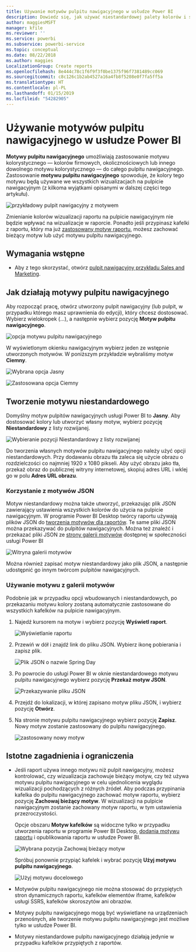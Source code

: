 ```yaml
---
title: Używanie motywów pulpitu nawigacyjnego w usłudze Power BI
description: Dowiedz się, jak używać niestandardowej palety kolorów i stosować ją do całego pulpitu nawigacyjnego w usłudze Power BI
author: maggiesMSFT
manager: kfile
ms.reviewer: ''
ms.service: powerbi
ms.subservice: powerbi-service
ms.topic: conceptual
ms.date: 08/22/2018
ms.author: maggies
LocalizationGroup: Create reports
ms.openlocfilehash: 8e444c78c1f6f9f3f0be1375f96f7381489cc069
ms.sourcegitcommit: c8c126c1b2ab4527a16a4fb8f5208e0f7fa5ff5a
ms.translationtype: HT
ms.contentlocale: pl-PL
ms.lasthandoff: 01/15/2019
ms.locfileid: "54282905"
---
```

# <a name="use-dashboard-themes-in-power-bi-service"></a>Używanie motywów pulpitu nawigacyjnego w usłudze Power BI
**Motywy pulpitu nawigacyjnego** umożliwiają zastosowanie motywu kolorystycznego — kolorów firmowych, okolicznościowych lub innego dowolnego motywu kolorystycznego — do całego pulpitu nawigacyjnego. Zastosowanie **motywu pulpitu nawigacyjnego** spowoduje, że kolory tego motywu będą używane we wszystkich wizualizacjach na pulpicie nawigacyjnym (z kilkoma wyjątkami opisanymi w dalszej części tego artykułu).

![przykładowy pulpit nawigacyjny z motywem](media/service-dashboard-themes/power-bi-full-dashboard-theme.png)

Zmienianie kolorów wizualizacji raportu na pulpicie nawigacyjnym nie będzie wpływać na wizualizacje w raporcie. Ponadto jeśli przypinasz kafelki z raportu, który ma już [zastosowany motyw raportu](desktop-report-themes.md), możesz zachować bieżący motyw lub użyć motywu pulpitu nawigacyjnego.


## <a name="prerequisites"></a>Wymagania wstępne
* Aby z tego skorzystać, otwórz [pulpit nawigacyjny przykładu Sales and Marketing](sample-datasets.md).


## <a name="how-dashboard-themes-work"></a>Jak działają motywy pulpitu nawigacyjnego
Aby rozpocząć pracę, otwórz utworzony pulpit nawigacyjny (lub pulpit, w przypadku którego masz uprawnienia do edycji), który chcesz dostosować. Wybierz wielokropek (...), a następnie wybierz pozycję **Motyw pulpitu nawigacyjnego**. 

![opcja motywu pulpitu nawigacyjnego](media/service-dashboard-themes/power-bi-dashboard-theme.png)

W wyświetlonym okienku nawigacyjnym wybierz jeden ze wstępnie utworzonych motywów.  W poniższym przykładzie wybraliśmy motyw **Ciemny**.

![Wybrana opcja Jasny](media/service-dashboard-themes/power-bi-theme-menu.png)

![Zastosowana opcja Ciemny](media/service-dashboard-themes/power-bi-theme-dark.png)

## <a name="create-a-custom-theme"></a>Tworzenie motywu niestandardowego

Domyślny motyw pulpitów nawigacyjnych usługi Power BI to **Jasny**. Aby dostosować kolory lub utworzyć własny motyw, wybierz pozycję **Niestandardowy** z listy rozwijanej. 

![Wybieranie pozycji Niestandardowy z listy rozwijanej](media/service-dashboard-themes/power-bi-theme-custom.png)

Do tworzenia własnych motywów pulpitu nawigacyjnego należy użyć opcji niestandardowych. Przy dodawaniu obrazu tła zaleca się użycie obrazu o rozdzielczości co najmniej 1920 x 1080 pikseli. Aby użyć obrazu jako tła, przekaż obraz do publicznej witryny internetowej, skopiuj adres URL i wklej go w polu **Adres URL obrazu**. 

### <a name="using-json-themes"></a>Korzystanie z motywów JSON
Motyw niestandardowy można także utworzyć, przekazując plik JSON zawierający ustawienia wszystkich kolorów do użycia na pulpicie nawigacyjnym. W programie Power BI Desktop twórcy raportu używają plików JSON do [tworzenia motywów dla raportów](desktop-report-themes.md). Te same pliki JSON można przekazywać do pulpitów nawigacyjnych. Można też znaleźć i przekazać pliki JSON ze [strony galerii motywów](https://community.powerbi.com/t5/Themes-Gallery/bd-p/ThemesGallery) dostępnej w społeczności usługi Power BI 

![Witryna galerii motywów](media/service-dashboard-themes/power-bi-theme-gallery.png)

Można również zapisać motyw niestandardowy jako plik JSON, a następnie udostępnić go innym twórcom pulpitów nawigacyjnych. 

### <a name="use-a-theme-from-the-theme-gallery"></a>Używanie motywu z galerii motywów

Podobnie jak w przypadku opcji wbudowanych i niestandardowych, po przekazaniu motywu kolory zostaną automatycznie zastosowane do wszystkich kafelków na pulpicie nawigacyjnym. 

1. Najedź kursorem na motyw i wybierz pozycję **Wyświetl raport**.

    ![Wyświetlanie raportu](media/service-dashboard-themes/power-bi-choose-theme.png)

2. Przewiń w dół i znajdź link do pliku JSON.  Wybierz ikonę pobierania i zapisz plik.

    ![Plik JSON o nazwie Spring Day](media/service-dashboard-themes/power-bi-theme-json.png)

3. Po powrocie do usługi Power BI w oknie niestandardowego motywu pulpitu nawigacyjnego wybierz pozycję **Przekaż motyw JSON**.

    ![Przekazywanie pliku JSON](media/service-dashboard-themes/power-bi-upload-theme.png)

4. Przejdź do lokalizacji, w której zapisano motyw pliku JSON, i wybierz pozycję **Otwórz**.

5. Na stronie motywu pulpitu nawigacyjnego wybierz pozycję **Zapisz**. Nowy motyw zostanie zastosowany do pulpitu nawigacyjnego.

    ![zastosowany nowy motyw](media/service-dashboard-themes/power-bi-json.png)

## <a name="considerations-and-limitations"></a>Istotne zagadnienia i ograniczenia

* Jeśli raport używa innego motywu niż pulpit nawigacyjny, możesz kontrolować, czy wizualizacja zachowuje bieżący motyw, czy też używa motywu pulpitu nawigacyjnego w celu ujednolicenia wyglądu wizualizacji pochodzących z różnych źródeł. Aby podczas przypinania kafelka do pulpitu nawigacyjnego zachować motyw raportu, wybierz pozycję **Zachowaj bieżący motyw**. W wizualizacji na pulpicie nawigacyjnym zostanie zachowany motyw raportu, w tym ustawienia przezroczystości. 

    Opcje obszaru **Motyw kafelków** są widoczne tylko w przypadku utworzenia raportu w programie Power BI Desktop, [dodania motywu raportu](desktop-report-themes.md) i opublikowania raportu w usłudze Power BI. 

    ![Wybrana pozycja Zachowaj bieżący motyw](media/service-dashboard-themes/power-bi-keep-current.png)

    Spróbuj ponownie przypiąć kafelek i wybrać pozycję **Użyj motywu pulpitu nawigacyjnego**.

    ![Użyj motywu docelowego](media/service-dashboard-themes/power-bi-use-destination.png)

* Motywów pulpitu nawigacyjnego nie można stosować do przypiętych stron dynamicznych raportu, kafelków elementów iframe, kafelków usługi SSRS, kafelków skoroszytów ani obrazów.
* Motywy pulpitu nawigacyjnego mogą być wyświetlane na urządzeniach przenośnych, ale tworzenie motywu pulpitu nawigacyjnego jest możliwe tylko w usłudze Power BI. 
* Motywy niestandardowe pulpitu nawigacyjnego działają jedynie w przypadku kafelków przypiętych z raportów. 

